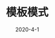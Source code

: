 ---
title: '模板模式'
sitemap:
  exclude: false
  changefreq: hourly

date: 2020-4-1
tags:
- 设计模式
- 基础
---